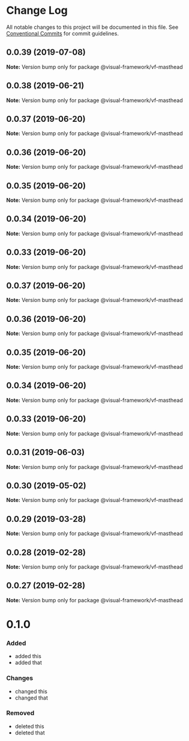 # Change Log

All notable changes to this project will be documented in this file.
See [Conventional Commits](https://conventionalcommits.org) for commit guidelines.

## 0.0.39 (2019-07-08)

**Note:** Version bump only for package @visual-framework/vf-masthead





## 0.0.38 (2019-06-21)

**Note:** Version bump only for package @visual-framework/vf-masthead





## 0.0.37 (2019-06-20)

**Note:** Version bump only for package @visual-framework/vf-masthead





## 0.0.36 (2019-06-20)

**Note:** Version bump only for package @visual-framework/vf-masthead





## 0.0.35 (2019-06-20)

**Note:** Version bump only for package @visual-framework/vf-masthead





## 0.0.34 (2019-06-20)

**Note:** Version bump only for package @visual-framework/vf-masthead





## 0.0.33 (2019-06-20)

**Note:** Version bump only for package @visual-framework/vf-masthead





## 0.0.37 (2019-06-20)

**Note:** Version bump only for package @visual-framework/vf-masthead





## 0.0.36 (2019-06-20)

**Note:** Version bump only for package @visual-framework/vf-masthead





## 0.0.35 (2019-06-20)

**Note:** Version bump only for package @visual-framework/vf-masthead





## 0.0.34 (2019-06-20)

**Note:** Version bump only for package @visual-framework/vf-masthead





## 0.0.33 (2019-06-20)

**Note:** Version bump only for package @visual-framework/vf-masthead





## 0.0.31 (2019-06-03)

**Note:** Version bump only for package @visual-framework/vf-masthead





## 0.0.30 (2019-05-02)

**Note:** Version bump only for package @visual-framework/vf-masthead





## 0.0.29 (2019-03-28)

**Note:** Version bump only for package @visual-framework/vf-masthead





## 0.0.28 (2019-02-28)

**Note:** Version bump only for package @visual-framework/vf-masthead





## 0.0.27 (2019-02-28)

**Note:** Version bump only for package @visual-framework/vf-masthead





# 0.1.0

### Added
- added this
- added that

### Changes

- changed this
- changed that

### Removed

- deleted this
- deleted that
